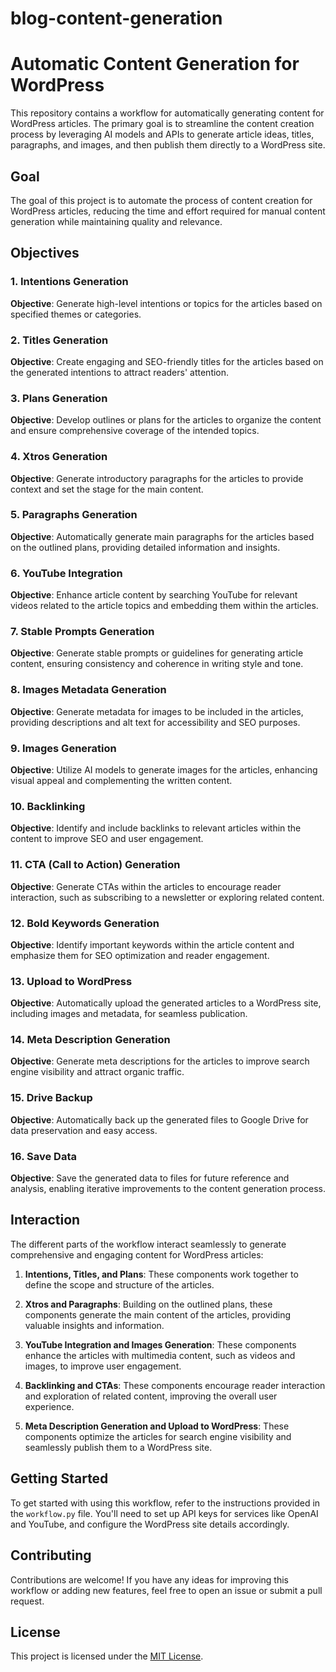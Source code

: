 # blog-content-generation

# Automatic Content Generation for WordPress

This repository contains a workflow for automatically generating content for WordPress articles. The primary goal is to streamline the content creation process by leveraging AI models and APIs to generate article ideas, titles, paragraphs, and images, and then publish them directly to a WordPress site.

## Goal

The goal of this project is to automate the process of content creation for WordPress articles, reducing the time and effort required for manual content generation while maintaining quality and relevance.

## Objectives

### 1. Intentions Generation

**Objective**: Generate high-level intentions or topics for the articles based on specified themes or categories.

### 2. Titles Generation

**Objective**: Create engaging and SEO-friendly titles for the articles based on the generated intentions to attract readers' attention.

### 3. Plans Generation

**Objective**: Develop outlines or plans for the articles to organize the content and ensure comprehensive coverage of the intended topics.

### 4. Xtros Generation

**Objective**: Generate introductory paragraphs for the articles to provide context and set the stage for the main content.

### 5. Paragraphs Generation

**Objective**: Automatically generate main paragraphs for the articles based on the outlined plans, providing detailed information and insights.

### 6. YouTube Integration

**Objective**: Enhance article content by searching YouTube for relevant videos related to the article topics and embedding them within the articles.

### 7. Stable Prompts Generation

**Objective**: Generate stable prompts or guidelines for generating article content, ensuring consistency and coherence in writing style and tone.

### 8. Images Metadata Generation

**Objective**: Generate metadata for images to be included in the articles, providing descriptions and alt text for accessibility and SEO purposes.

### 9. Images Generation

**Objective**: Utilize AI models to generate images for the articles, enhancing visual appeal and complementing the written content.

### 10. Backlinking

**Objective**: Identify and include backlinks to relevant articles within the content to improve SEO and user engagement.

### 11. CTA (Call to Action) Generation

**Objective**: Generate CTAs within the articles to encourage reader interaction, such as subscribing to a newsletter or exploring related content.

### 12. Bold Keywords Generation

**Objective**: Identify important keywords within the article content and emphasize them for SEO optimization and reader engagement.

### 13. Upload to WordPress

**Objective**: Automatically upload the generated articles to a WordPress site, including images and metadata, for seamless publication.

### 14. Meta Description Generation

**Objective**: Generate meta descriptions for the articles to improve search engine visibility and attract organic traffic.

### 15. Drive Backup

**Objective**: Automatically back up the generated files to Google Drive for data preservation and easy access.

### 16. Save Data

**Objective**: Save the generated data to files for future reference and analysis, enabling iterative improvements to the content generation process.

## Interaction

The different parts of the workflow interact seamlessly to generate comprehensive and engaging content for WordPress articles:

1. **Intentions, Titles, and Plans**: These components work together to define the scope and structure of the articles.

2. **Xtros and Paragraphs**: Building on the outlined plans, these components generate the main content of the articles, providing valuable insights and information.

3. **YouTube Integration and Images Generation**: These components enhance the articles with multimedia content, such as videos and images, to improve user engagement.

4. **Backlinking and CTAs**: These components encourage reader interaction and exploration of related content, improving the overall user experience.

5. **Meta Description Generation and Upload to WordPress**: These components optimize the articles for search engine visibility and seamlessly publish them to a WordPress site.

## Getting Started

To get started with using this workflow, refer to the instructions provided in the `workflow.py` file. You'll need to set up API keys for services like OpenAI and YouTube, and configure the WordPress site details accordingly.

## Contributing

Contributions are welcome! If you have any ideas for improving this workflow or adding new features, feel free to open an issue or submit a pull request.

## License

This project is licensed under the [MIT License](LICENSE).